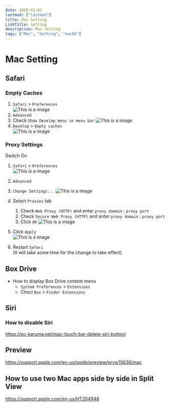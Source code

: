```yaml
---
date: 2020-01-01
lastmod: ["lastmod"]
title: Mac Setting
LinkTitle: Setting
description: Mac Setting
tags: ["Mac", "Setting", "macOS"]
---
```


# Mac Setting

## Safari

### Empty Caches

1. `Safari` > `Preferences`  
  ![This is a image](../static/safari-preferences.png)
2. `Advanced`
3. Check `Show Develop menu in menu bar`
  ![This is a image](../static/safari-develop-menu.png)
4. `Develop` > `Empty caches`  
  ![This is a image](../static/safari-empty-caches.png)

### Proxy Settings
Switch On
1. `Safari` > `Preferences`  
  ![This is a image](../static/safari-preferences.png)
2. `Advanced`  
3. `Change Settings...`
  ![This is a image](../static/safari-change-settings.png)
4. Select `Proxies` tab
    1. Check `Web Proxy (HTTP)` and enter `proxy domain` : `proxy port`
    2. Check `Secure Web Proxy (HTTP)` and enter `proxy domain` : `proxy port`
    3. Click `OK`
    ![This is a image](../static/mac-proxy-settings.png)

5. Click `Apply`  
  ![This is a image](../static/mac-proxy-apply.png)
6. Restart `Safari`  
  (It will take some time for the change to take effect)


## Box Drive
* How to display Box Drive context menu
  * `System Preferences` > `Extensions`
  * Checl `Box` > `Finder Extensions`

## Siri

### How to disable Siri
https://pc-karuma.net/mac-touch-bar-delete-siri-button/

## Preview
https://support.apple.com/en-us/guide/preview/prvw15636/mac

## How to use two Mac apps side by side in Split View
https://support.apple.com/en-us/HT204948